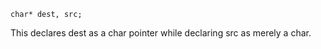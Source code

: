 
```
char* dest, src;
```

This declares dest as a char pointer while declaring src as merely a char.
